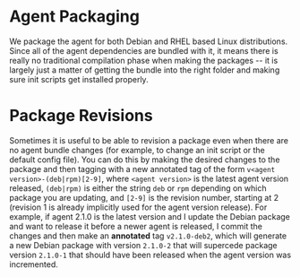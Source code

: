 # Agent Packaging

We package the agent for both Debian and RHEL based Linux distributions.  Since
all of the agent dependencies are bundled with it, it means there is really no
traditional compilation phase when making the packages -- it is largely just a
matter of getting the bundle into the right folder and making sure init scripts
get installed properly.

# Package Revisions

Sometimes it is useful to be able to revision a package even when there are no
agent bundle changes (for example, to change an init script or the default
config file).  You can do this by making the desired changes to the package and
then tagging with a new annotated tag of the form `v<agent
version>-(deb|rpm)[2-9]`, where `<agent version>` is the latest agent version
released, `(deb|rpm)` is either the string `deb` or `rpm` depending on which
package you are updating, and `[2-9]` is the revision number, starting at 2
(revision 1 is already implicitly used for the agent version release).  For
example, if agent 2.1.0 is the latest version and I update the Debian package
and want to release it before a newer agent is released, I commit the changes and
then make an **annotated** tag `v2.1.0-deb2`, which will generate a new Debian
package with version `2.1.0-2` that will supercede package version `2.1.0-1`
that should have been released when the agent version was incremented.
